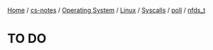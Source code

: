 [Home](https://mengxianbin.github.io) /
[cs-notes](https://mengxianbin.github.io/cs-notes/site) /
[Operating System](https://mengxianbin.github.io/cs-notes/site/Operating%20System) /
[Linux](https://mengxianbin.github.io/cs-notes/site/Operating%20System/Linux) /
[Syscalls](https://mengxianbin.github.io/cs-notes/site/Operating%20System/Linux/Syscalls) /
[poll](https://mengxianbin.github.io/cs-notes/site/Operating%20System/Linux/Syscalls/poll) /
[nfds_t](https://mengxianbin.github.io/cs-notes/site/Operating%20System/Linux/Syscalls/poll/nfds_t)

# TO DO
